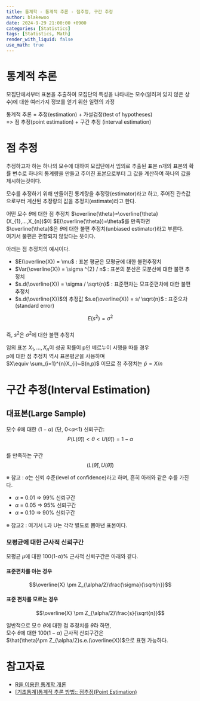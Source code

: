 ```yaml
---
title: 통계학 - 통계적 추론 - 점추정, 구간 추정
author: blakewoo
date: 2024-9-29 21:00:00 +0900
categories: [Statistics]
tags: [Statistics, Math]
render_with_liquid: false
use_math: true
---
```


# 통계적 추론
모집단에서부터 표본을 추출하여 모집단의 특성을 나타내는 모수(알려져 있지 않은 상수)에 대한
여러가지 정보를 얻기 위한 일련의 과정

통계적 추론 = 추정(estimation) + 가설검정(test of hypotheses)   
=> 점 추정(point estimation) + 구간 추정 (interval estimation)

# 점 추정
추정하고자 하는 하나의 모수에 대하여 모집단에서 임의로 추출된 표본 n개의 표본의 확률 변수로
하나의 통계량을 만들고 주어진 표본으로부터 그 값을 계산하여 하나의 값을 제시하는것이다.

모수를 추정하기 위해 만들어진 통계량을 추정량(estimator)라고 하고, 주어진 관측값으로부터 계산된
추정량의 값을 추정치(estimate)라고 한다.

어떤 모수 $\theta$에 대한 점 추정치 $\overline{\theta}=\overline{\theta}(X_{1},...,X_{n})$이 $E(\overline{\theta})=\theta$를 만족하면
$\overline{\theta}$은 $\theta$에 대한 불편 추정치(unbiased estimator)라고 부른다.    
여기서 불편은 편향되지 않았다는 뜻이다.

아래는 점 추정치의 예시이다.

- $E(\overline{X}) = \mu$ : 표본 평균은 모평균에 대한 불편추정치
- $Var(\overline{X}) = \sigma ^{2} / n$ : 표본의 분산은 모분산에 대한 불편 추정치
- $s.d(\overline{X}) = \sigma / \sqrt{n}$ : 표준편차는 모표준편차에 대한 불편 추정치
- $s.d(\overline{X})$의 추정값 $s.e(\overline{X}) = s/ \sqrt{n}$ : 표준오차(standard error)

$$E(s^{2})=\sigma ^{2}$$   
즉, $s^{2}$은 $\sigma ^{2}$에 대한 불편 추정치   

임의 표본 $X_{1},...,X_{n}$이 성공 확률이 p인 베르누이 시행을 따를 경우      
p에 대한 점 추정치 역시 표본평균을 사용하며   
$X\equiv \sum_{i=1}^{n}X_{i}~B(n,p)$ 이므로 점 추정치는 $\hat{p} = X/n$

# 구간 추정(Interval Estimation)
## 대표본(Large Sample)
모수 $\theta$에 대한 $(1-\alpha)%$ (단, 0<$\alpha$<1) 신뢰구간:   
$$P(L(\hat{\theta}))<\theta<U(\hat{\theta})) = 1 - \alpha$$   
를 만족하는 구간   
$$(L(\hat{\theta}),U(\hat{\theta}))$$

※ 참고 : $\alpha$는 신뢰 수준(level of confidence)라고 하며, 흔히 아래와 같은 수를 가진다.

- $\alpha$ = 0.01 => 99% 신뢰구간
- $\alpha$ = 0.05 => 95% 신뢰구간
- $\alpha$ = 0.10 => 90% 신뢰구간

※ 참고2 : 여기서 L과 U는 각각 별도로 뽑아낸 표본이다.


### 모평균에 대한 근사적 신뢰구간
모평균 $\mu$에 대한 100(1-$\alpha$)% 근사적 신뢰구간은 아래와 같다.

#### 표준편차를 아는 경우
$$\overline{X} \pm Z_{\alpha/2}\frac{\sigma}{\sqrt{n}}$$

#### 표준 편차를 모르는 경우
$$\overline{X} \pm Z_{\alpha/2}\frac{s}{\sqrt{n}}$$

일반적으로 모수 $\theta$에 대한 점 추정치를 $\hat{\theta}$라 하면,   
모수 $\theta$에 대한 $100(1-\alpha)%$ 근사적 산뢰구간은   
$\hat{\theta}\pm Z_{\alpha/2}s.e.(\overline{X})$으로 표현 가능하다.


# 참고자료
- [R을 이용한 통계학 개론](https://www.kmooc.kr/view/course/detail/5086?tm=20240914182522)
- [[기초통계]통계적 추론 방법:: 점추정(Point Estimation)](https://leedakyeong.tistory.com/entry/%EA%B8%B0%EC%B4%88%ED%86%B5%EA%B3%84-%ED%86%B5%EA%B3%84%EC%A0%81-%EC%B6%94%EB%A1%A0%EB%B0%A9%EB%B2%95-%EC%A0%90%EC%B6%94%EC%A0%95Point-Estimation-%EA%B5%AC%EA%B0%84%EC%B6%94%EC%A0%95Interval-Estimation)
